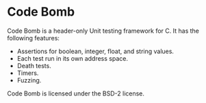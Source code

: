 # Code Bomb

Code Bomb is a header-only Unit testing framework for C. It has the following features:
- Assertions for boolean, integer, float, and string values.
- Each test run in its own address space.
- Death tests.
- Timers.
- Fuzzing.

Code Bomb is licensed under the BSD-2 license.
